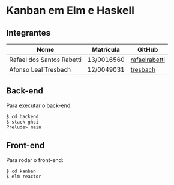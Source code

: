 # Kanban em Elm e Haskell

## Integrantes
Nome | Matrícula | GitHub
-- | -- | --
Rafael dos Santos Rabetti | 13/0016560 | [rafaelrabetti](https://github.com/rafaelrabetti)
Afonso Leal Tresbach | 12/0049031 | [tresbach](https://github.com/tresbach)

## Back-end

Para executar o back-end:

```
$ cd backend
$ stack ghci
Prelude> main
```

## Front-end

Para rodar o front-end:

```
$ cd kanban
$ elm reactor
```
